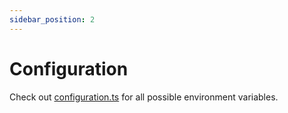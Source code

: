 ```yaml
---
sidebar_position: 2
---
```


# Configuration

Check out [configuration.ts](https://github.com/Phalcode/crackpipe-backend/blob/master/src/configuration.ts) for all possible environment variables.
